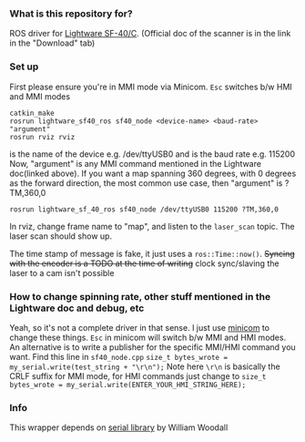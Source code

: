 ### What is this repository for? ###
ROS driver for [Lightware SF-40/C](http://www.lightware.co.za/shop/en/products/45-sf40c-100-m.html). (Official doc of the scanner is in the link in the "Download" tab)

### Set up ###
First please ensure you're in MMI mode via Minicom. `Esc` switches b/w HMI and MMI modes

```
catkin_make
rosrun lightware_sf40_ros sf40_node <device-name> <baud-rate> "argument"
rosrun rviz rviz
```
<device-name> is the name of the device e.g. /dev/ttyUSB0 and <baud-rate> is the baud rate e.g. 115200
Now, "argument" is any MMI command mentioned in the Lightware doc(linked above). If you want a map spanning 360 degrees, with 0 degrees as the forward direction, the most common use case, then "argument" is ?TM,360,0

`rosrun lightware_sf_40_ros sf40_node /dev/ttyUSB0 115200 ?TM,360,0`


In rviz, change frame name to "map", and listen to the `laser_scan` topic. The laser scan should show up.

The time stamp of message is fake, it just uses a `ros::Time::now()`. ~~Syncing with the encoder is a TODO at the time of writing~~ clock sync/slaving the laser to a cam isn't possible

### How to change spinning rate, other stuff mentioned in the Lightware doc and debug, etc ###
Yeah, so it's not a complete driver in that sense. I just use [minicom](http://linux.die.net/man/1/minicom) to change these things. `Esc` in minicom will switch b/w MMI and HMI modes. 
An alternative is to write a publisher for the specific MMI/HMI command you want. Find this line in `sf40_node.cpp` 
`size_t bytes_wrote = my_serial.write(test_string + "\r\n");`
Note here `\r\n` is basically the CRLF suffix for MMI mode, for HMI commands just change to 
`size_t bytes_wrote = my_serial.write(ENTER_YOUR_HMI_STRING_HERE);`


### Info ###
This wrapper depends on [serial library](https://github.com/wjwwood/serial) by William Woodall
